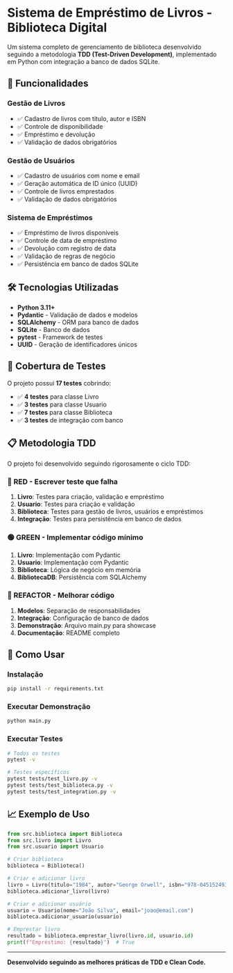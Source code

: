 # Sistema de Empréstimo de Livros - Biblioteca Digital

Um sistema completo de gerenciamento de biblioteca desenvolvido seguindo a metodologia **TDD (Test-Driven Development)**, implementado em Python com integração a banco de dados SQLite.

## 🚀 Funcionalidades

### Gestão de Livros
- ✅ Cadastro de livros com título, autor e ISBN
- ✅ Controle de disponibilidade
- ✅ Empréstimo e devolução
- ✅ Validação de dados obrigatórios

### Gestão de Usuários
- ✅ Cadastro de usuários com nome e email
- ✅ Geração automática de ID único (UUID)
- ✅ Controle de livros emprestados
- ✅ Validação de dados obrigatórios

### Sistema de Empréstimos
- ✅ Empréstimo de livros disponíveis
- ✅ Controle de data de empréstimo
- ✅ Devolução com registro de data
- ✅ Validação de regras de negócio
- ✅ Persistência em banco de dados SQLite

## 🛠️ Tecnologias Utilizadas

- **Python 3.11+**
- **Pydantic** - Validação de dados e modelos
- **SQLAlchemy** - ORM para banco de dados
- **SQLite** - Banco de dados
- **pytest** - Framework de testes
- **UUID** - Geração de identificadores únicos

## 🧪 Cobertura de Testes

O projeto possui **17 testes** cobrindo:

- ✅ **4 testes** para classe Livro
- ✅ **3 testes** para classe Usuario
- ✅ **7 testes** para classe Biblioteca
- ✅ **3 testes** de integração com banco

## 📋 Metodologia TDD

O projeto foi desenvolvido seguindo rigorosamente o ciclo TDD:

### 🔴 RED - Escrever teste que falha
1. **Livro**: Testes para criação, validação e empréstimo
2. **Usuario**: Testes para criação e validação
3. **Biblioteca**: Testes para gestão de livros, usuários e empréstimos
4. **Integração**: Testes para persistência em banco de dados

### 🟢 GREEN - Implementar código mínimo
1. **Livro**: Implementação com Pydantic
2. **Usuario**: Implementação com Pydantic
3. **Biblioteca**: Lógica de negócio em memória
4. **BibliotecaDB**: Persistência com SQLAlchemy

### 🔵 REFACTOR - Melhorar código
1. **Modelos**: Separação de responsabilidades
2. **Integração**: Configuração de banco de dados
3. **Demonstração**: Arquivo main.py para showcase
4. **Documentação**: README completo

## 🚀 Como Usar

### Instalação
```bash
pip install -r requirements.txt
```

### Executar Demonstração
```bash
python main.py
```

### Executar Testes
```bash
# Todos os testes
pytest -v

# Testes específicos
pytest tests/test_livro.py -v
pytest tests/test_biblioteca.py -v
pytest tests/test_integration.py -v
```

## 📈 Exemplo de Uso

```python
from src.biblioteca import Biblioteca
from src.livro import Livro
from src.usuario import Usuario

# Criar biblioteca
biblioteca = Biblioteca()

# Criar e adicionar livro
livro = Livro(titulo="1984", autor="George Orwell", isbn="978-0451524935")
biblioteca.adicionar_livro(livro)

# Criar e adicionar usuário
usuario = Usuario(nome="João Silva", email="joao@email.com")
biblioteca.adicionar_usuario(usuario)

# Emprestar livro
resultado = biblioteca.emprestar_livro(livro.id, usuario.id)
print(f"Empréstimo: {resultado}")  # True
```

---

**Desenvolvido seguindo as melhores práticas de TDD e Clean Code.**